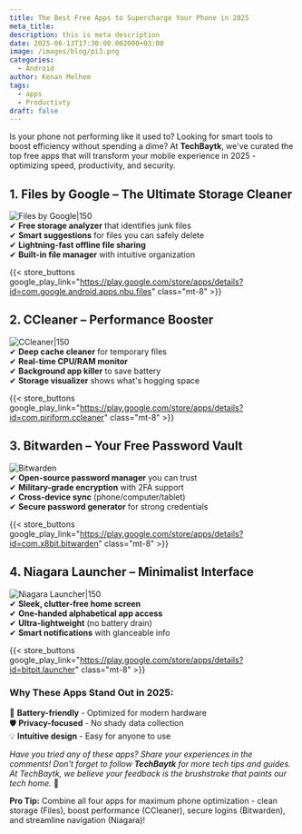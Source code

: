 ```yaml
---
title: The Best Free Apps to Supercharge Your Phone in 2025
meta_title: 
description: this is meta description
date: 2025-06-13T17:30:00.002000+03:00
image: /images/blog/pi3.png
categories:
  - Android
author: Kenan Melhem
tags:
  - apps
  - Productivty
draft: false
---
```

Is your phone not performing like it used to? Looking for smart tools to boost efficiency without spending a dime? At **TechBaytk**, we've curated the top free apps that will transform your mobile experience in 2025 - optimizing speed, productivity, and security.  

## 1. Files by Google – The Ultimate Storage Cleaner  
![Files by Google|150](files-by-google.png)  
✔ **Free storage analyzer** that identifies junk files  
✔ **Smart suggestions** for files you can safely delete  
✔ **Lightning-fast offline file sharing**  
✔ **Built-in file manager** with intuitive organization  

{{< store_buttons google_play_link="https://play.google.com/store/apps/details?id=com.google.android.apps.nbu.files" class="mt-8" >}}  

## 2. CCleaner – Performance Booster  
![CCleaner|150](ccleaner.png)  
✔ **Deep cache cleaner** for temporary files  
✔ **Real-time CPU/RAM monitor**  
✔ **Background app killer** to save battery  
✔ **Storage visualizer** shows what's hogging space  

{{< store_buttons google_play_link="https://play.google.com/store/apps/details?id=com.piriform.ccleaner" class="mt-8" >}}  

## 3. Bitwarden – Your Free Password Vault  
![Bitwarden](bitwarden.png)  
✔ **Open-source password manager** you can trust  
✔ **Military-grade encryption** with 2FA support  
✔ **Cross-device sync** (phone/computer/tablet)  
✔ **Secure password generator** for strong credentials  

{{< store_buttons google_play_link="https://play.google.com/store/apps/details?id=com.x8bit.bitwarden" class="mt-8" >}}  

## 4. Niagara Launcher – Minimalist Interface  
![Niagara Launcher|150](niagara.png)  
✔ **Sleek, clutter-free home screen**  
✔ **One-handed alphabetical app access**  
✔ **Ultra-lightweight** (no battery drain)  
✔ **Smart notifications** with glanceable info  

{{< store_buttons google_play_link="https://play.google.com/store/apps/details?id=bitpit.launcher" class="mt-8" >}}  

### Why These Apps Stand Out in 2025:  
🔋 **Battery-friendly** - Optimized for modern hardware  
🛡️ **Privacy-focused** - No shady data collection  
💡 **Intuitive design** - Easy for anyone to use  

*Have you tried any of these apps? Share your experiences in the comments! Don't forget to follow **TechBaytk** for more tech tips and guides. At TechBaytk, we believe your feedback is the brushstroke that paints our tech home.* 🎨  

**Pro Tip:** Combine all four apps for maximum phone optimization - clean storage (Files), boost performance (CCleaner), secure logins (Bitwarden), and streamline navigation (Niagara)!